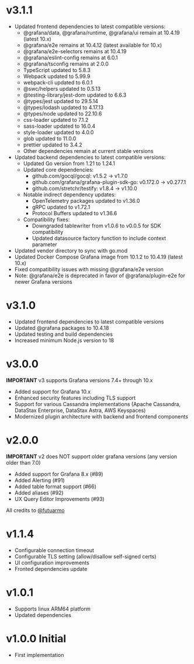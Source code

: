 # v3.1.1

* Updated frontend dependencies to latest compatible versions:
  - @grafana/data, @grafana/runtime, @grafana/ui remain at 10.4.19 (latest 10.x)
  - @grafana/e2e remains at 10.4.12 (latest available for 10.x)
  - @grafana/e2e-selectors remains at 10.4.19
  - @grafana/eslint-config remains at 6.0.1
  - @grafana/tsconfig remains at 2.0.0
  - TypeScript updated to 5.8.3
  - Webpack updated to 5.99.9
  - webpack-cli updated to 6.0.1
  - @swc/helpers updated to 0.5.13
  - @testing-library/jest-dom updated to 6.6.3
  - @types/jest updated to 29.5.14
  - @types/lodash updated to 4.17.13
  - @types/node updated to 22.10.6
  - css-loader updated to 7.1.2
  - sass-loader updated to 16.0.4
  - style-loader updated to 4.0.0
  - glob updated to 11.0.0
  - prettier updated to 3.4.2
  - Other dependencies remain at current stable versions
* Updated backend dependencies to latest compatible versions:
  - Updated Go version from 1.21 to 1.24.1
  - Updated core dependencies:
    - github.com/gocql/gocql: v1.5.2 → v1.7.0
    - github.com/grafana/grafana-plugin-sdk-go: v0.172.0 → v0.277.1
    - github.com/stretchr/testify: v1.8.4 → v1.10.0
  - Notable indirect dependency updates:
    - OpenTelemetry packages updated to v1.36.0
    - gRPC updated to v1.72.1
    - Protocol Buffers updated to v1.36.6
  - Compatibility fixes:
    - Downgraded tablewriter from v1.0.6 to v0.0.5 for SDK compatibility
    - Updated datasource factory function to include context parameter
* Updated vendor directory to sync with go.mod
* Updated Docker Compose Grafana image from 10.1.2 to 10.4.19 (latest 10.x)
* Fixed compatibility issues with missing @grafana/e2e version
* Note: @grafana/e2e is deprecated in favor of @grafana/plugin-e2e for newer Grafana versions

# v3.1.0

* Updated frontend dependencies to latest compatible versions
* Updated @grafana packages to 10.4.18
* Updated testing and build dependencies
* Increased minimum Node.js version to 18

# v3.0.0

**IMPORTANT** v3 supports Grafana versions 7.4+ through 10.x

* Added support for Grafana 10.x
* Enhanced security features including TLS support
* Support for various Cassandra implementations (Apache Cassandra, DataStax Enterprise, DataStax Astra, AWS Keyspaces)
* Modernized plugin architecture with backend and frontend components

# v2.0.0

**IMPORTANT** v2 does NOT support older grafana versions (any version older than 7.0)

* Added support for Grafana 8.x (#89)
* Added Alerting (#91)
* Added table format support (#66)
* Added aliases (#92)
* UX Query Editor Improvements (#93)

All credits to [@futuarmo](https://www.linkedin.com/in/armen-khachkinaev)

# v1.1.4

* Configurable connection timeout
* Configurable TLS setting (allow/disallow self-signed certs)
* UI configuration improvements
* Fronted dependencies update

# v1.0.1

* Supports linux ARM64 platform
* Updated dependencies

# v1.0.0 Initial

* First implementation